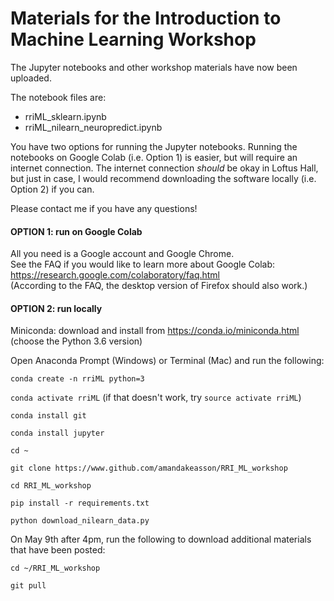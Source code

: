 # Materials for the Introduction to Machine Learning Workshop


The Jupyter notebooks and other workshop materials have now been uploaded.  

The notebook files are:  
* rriML_sklearn.ipynb  
* rriML_nilearn_neuropredict.ipynb  


You have two options for running the Jupyter notebooks. Running the notebooks on Google Colab (i.e. Option 1) is easier, but will require an internet connection. The internet connection *should* be okay in Loftus Hall, but just in case, I would recommend downloading the software locally (i.e. Option 2) if you can. 

Please contact me if you have any questions! 


#### OPTION 1: run on Google Colab

All you need is a Google account and Google Chrome.  
See the FAQ if you would like to learn more about Google Colab:
https://research.google.com/colaboratory/faq.html  
(According to the FAQ, the desktop version of Firefox should also work.)

#### OPTION 2: run locally

Miniconda: download and install from https://conda.io/miniconda.html (choose the Python 3.6 version)  

Open Anaconda Prompt (Windows) or Terminal (Mac) and run the following:

`conda create -n rriML python=3`  

`conda activate rriML` (if that doesn't work, try `source activate rriML`) 

`conda install git`  

`conda install jupyter`  

`cd ~`  

`git clone https://www.github.com/amandakeasson/RRI_ML_workshop`  

`cd RRI_ML_workshop`  

`pip install -r requirements.txt` 

`python download_nilearn_data.py`

On May 9th after 4pm, run the following to download additional materials that have been posted:

`cd ~/RRI_ML_workshop`  

`git pull`


